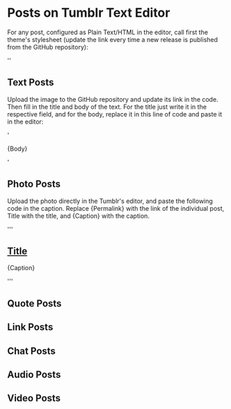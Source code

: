 <h1>Posts on Tumblr Text Editor</h1>

<p>For any post, configured as Plain Text/HTML in the editor, call first the theme's stylesheet (update the link every time a new release is published from the GitHub repository):</p>

<p>'<link rel="stylesheet" id="elementor-animations-css" href="https://cdn.jsdelivr.net/gh/luisparradev/the-meneghino@0.2-alpha/style.min.css" type="text/css" media="all">'</p>

<h2>Text Posts</h2>

<p>Upload the image to the GitHub repository and update its link in the code. Then fill in the title and body of the text. For the title just write it in the respective field, and for the body, replace it in this line of code and paste it in the editor:</p>

<p>'<p class="post__excerpt">{Body}</p>'</p>

<h2>Photo Posts</h2>

<p>Upload the photo directly in the Tumblr's editor, and paste the following code in the caption. Replace {Permalink} with the link of the individual post, Title with the title, and {Caption} with the caption.</p>

'''
<div class="post__text px-2 pb-2 px-lg-4 pb-lg-4">
 <h2 class="post__title"><a href="{Permalink}">Title</a></h2>
 <p class="post__excerpt">{Caption}</p>
</div>
'''

<h2>Quote Posts</h2>

<p></p>

<h2>Link Posts</h2>

<p></p>

<h2>Chat Posts</h2>

<p></p>

<h2>Audio Posts</h2>

<p></p>

<h2>Video Posts</h2>

<p></p>
